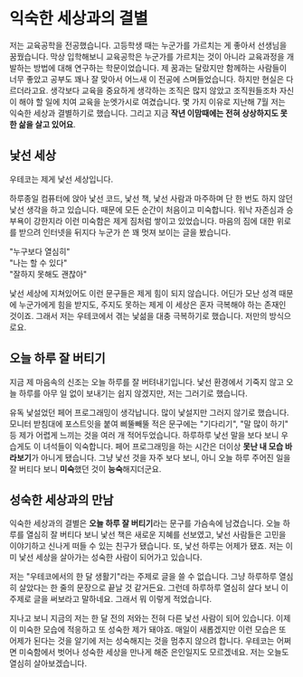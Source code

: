 # 익숙한 세상과의 결별

저는 교육공학을 전공했습니다. 
고등학생 때는 누군가를 가르치는 게 좋아서 선생님을 꿈꿨습니다. 막상 입학해보니 교육공학은 누군가를 가르치는 것이 아니라 교육과정을 개발하는 방법에 대해 연구하는 학문이었습니다.
제 꿈과는 달랐지만 함께하는 사람들이 너무 좋았고 공부도 꽤나 잘 맞아서 어느새 이 전공에 스며들었습니다. 하지만 현실은 다르더라고요. 생각보다 교육을 중요하게 생각하는 조직은 많지 않았고 조직원들조차 자신이 해야 할 일에 치여 교육을 눈엣가시로 여겼습니다. 몇 가지 이유로 지난해 7월 저는 익숙한 세상과 결별하기로 했습니다. 그리고 지금 **작년 이맘때에는 전혀 상상하지도 못한 삶을 살고 있어요**.

## 낯선 세상

우테코는 제게 낯선 세상입니다. 

하루종일 컴퓨터에 앉아 낯선 코드, 낯선 책, 낯선 사람과 마주하며 단 한 번도 하지 않던 낯선 생각을 하고 있습니다. 때문에 모든 순간이 처음이고 미숙합니다. 
워낙 자존심과 승부욕이 강한지라 이런 미숙함은 제게 짐처럼 쌓이고 있었습니다. 마음의 짐에 대한 위로를 받으려 인터넷을 뒤지다 누군가 쓴 꽤 멋져 보이는 글을 봤습니다. 

"누구보다 열심히"  
"나는 할 수 있다"  
"잘하지 못해도 괜찮아"

낯선 세상에 지쳐있어도 이런 문구들은 제게 힘이 되지 않습니다. 어딘가 모난 성격 때문에 누군가에게 힘을 받지도, 주지도 못하는 제게 이 세상은 혼자 극복해야 하는 존재인 것이죠. 
그래서 저는 우테코에서 겪는 낯섦을 대충 극복하기로 했습니다. 저만의 방식으로요.

## 오늘 하루 잘 버티기

지금 제 마음속의 신조는 오늘 하루를 잘 버텨내기입니다. 낯선 환경에서 기죽지 않고 오늘 하루를 아무 일 없이 보내기는 쉽지 않겠지만, 저는 그러기로 했습니다. 

유독 낯설었던 페어 프로그래밍이 생각납니다. 많이 낯설지만 그러지 않기로 했습니다. 모니터 받침대에 포스트잇을 붙여 삐뚤빼뚤 적은 문구에는 "기다리기", "말 많이 하기" 등 제가 어렵게 느끼는 것을 여러 개 적어두었습니다. 하루하루 낯선 말을 보다 보니 우습게도 이 녀석들이 익숙합니다. 페어 프로그래밍을 하는 시간은 더이상 **못난 내 모습 바라보기**가 아니게 됐습니다. 그냥 낯선 것을 자주 보다 보니, 아니 오늘 하루 주어진 일을 잘 버티다 보니 **미숙**했던 것이 **능숙**해지더군요. 

## 성숙한 세상과의 만남

익숙한 세상과의 결별은 **오늘 하루 잘 버티기**라는 문구를 가슴속에 남겼습니다. 오늘 하루를 열심히 잘 버티다 보니 낯선 책은 새로운 지혜를 선보였고, 낯선 사람들은 고민을 이야기하고 신나게 떠들 수 있는 친구가 됐습니다. 또, 낯선 하루는 어제가 됐죠. 저는 이미 낯선 세상을 살아가는 성숙한 사람이 되어가고 있습니다.

저는 "우테코에서의 한 달 생활기"라는 주제로 글을 쓸 수 없습니다. 그냥 하루하루 열심히 살았다는 한 줄의 문장으로 끝날 것 같거든요. 그런데 하루하루 열심히 살다 보니 이 주제로 글을 써보라고 말하네요. 그래서 뭐 이렇게 적었습니다. 

지나고 보니 지금의 저는 한 달 전의 저와는 전혀 다른 낯선 사람이 되어 있습니다. 이제 이 미숙한 모습에 적응하고 또 성숙한 제가 돼야죠. 매일이 새롭겠지만 이런 모습은 또 어제가 된다는 것을 알기에 저는 성숙해지는 것을 멈추지 않으려 합니다. 우테코는 어쩌면 미숙함에서 벗어나 성숙한 세상을 만나게 해준 은인일지도 모르겠네요. 저는 오늘도 열심히 살아보겠습니다.





